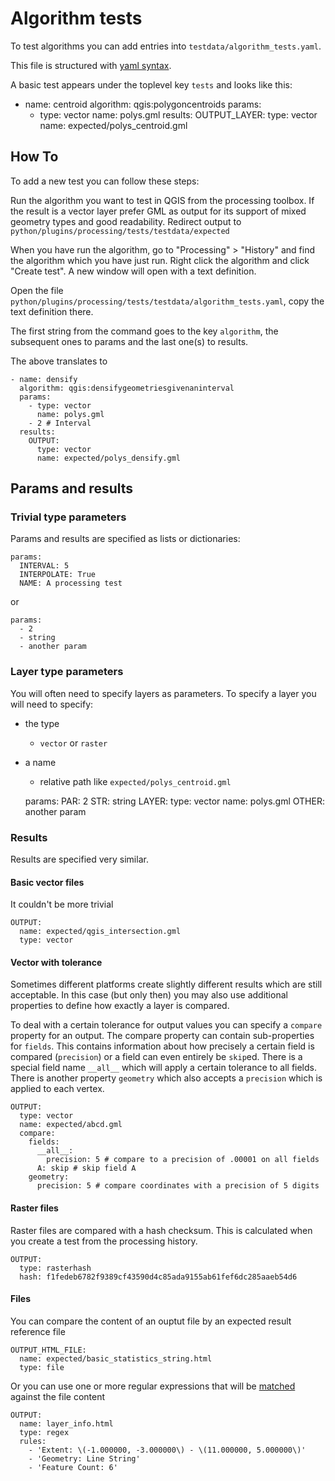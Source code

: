 Algorithm tests
===============

To test algorithms you can add entries into `testdata/algorithm_tests.yaml`.

This file is structured with [yaml syntax](http://www.yaml.org/start.html).

A basic test appears under the toplevel key `tests` and looks like this:

  - name: centroid
    algorithm: qgis:polygoncentroids
    params:
      - type: vector
        name: polys.gml
    results:
       OUTPUT_LAYER:
        type: vector
        name: expected/polys_centroid.gml

How To
------

To add a new test you can follow these steps:

Run the algorithm you want to test in QGIS from the processing toolbox. If the
result is a vector layer prefer GML as output for its support of mixed
geometry types and good readability. Redirect output to
`python/plugins/processing/tests/testdata/expected`

When you have run the algorithm, go to "Processing" > "History" and find the
algorithm which you have just run. Right click the algorithm and click "Create test".
A new window will open with a text definition.

Open the file `python/plugins/processing/tests/testdata/algorithm_tests.yaml`,
copy the text definition there.

The first string from the command goes to the key `algorithm`, the subsequent
ones to params and the last one(s) to results.

The above translates to

    - name: densify
      algorithm: qgis:densifygeometriesgivenaninterval
      params:
        - type: vector
          name: polys.gml
        - 2 # Interval
      results:
        OUTPUT:
          type: vector
          name: expected/polys_densify.gml

Params and results
------------------

### Trivial type parameters

Params and results are specified as lists or dictionaries:

    params:
      INTERVAL: 5
      INTERPOLATE: True
      NAME: A processing test
      
or

    params:
      - 2
      - string
      - another param

### Layer type parameters

You will often need to specify layers as parameters. To specify a layer you will need to specify:

 * the type
   * `vector` or `raster`
 * a name
   * relative path like `expected/polys_centroid.gml`

    params:
      PAR: 2
      STR: string
      LAYER:
        type: vector
        name: polys.gml
      OTHER: another param

### Results

Results are specified very similar.

#### Basic vector files

It couldn't be more trivial

    OUTPUT:
      name: expected/qgis_intersection.gml
      type: vector

#### Vector with tolerance

Sometimes different platforms create slightly different results which are
still acceptable. In this case (but only then) you may also use additional
properties to define how exactly a layer is compared.

To deal with a certain tolerance for output values you can specify a
`compare` property for an output. The compare property can contain sub-properties
for `fields`. This contains information about how precisely a certain field is
compared (`precision`) or a field can even entirely be `skip`ed. There is a special
field name `__all__` which will apply a certain tolerance to all fields.
There is another property `geometry`  which also accepts a `precision` which is
applied to each vertex.

    OUTPUT:
      type: vector
      name: expected/abcd.gml
      compare:
        fields:
          __all__:
            precision: 5 # compare to a precision of .00001 on all fields
          A: skip # skip field A
        geometry:
          precision: 5 # compare coordinates with a precision of 5 digits

#### Raster files

Raster files are compared with a hash checksum. This is calculated when you create
a test from the processing history.

    OUTPUT:
      type: rasterhash
      hash: f1fedeb6782f9389cf43590d4c85ada9155ab61fef6dc285aaeb54d6
      
#### Files

You can compare the content of an ouptut file by an expected result reference file

    OUTPUT_HTML_FILE:
      name: expected/basic_statistics_string.html
      type: file

Or you can use one or more regular expressions that will be [matched](https://docs.python.org/2/library/re.html#re.search) against the file
content

    OUTPUT:
      name: layer_info.html
      type: regex
      rules:
        - 'Extent: \(-1.000000, -3.000000\) - \(11.000000, 5.000000\)'
        - 'Geometry: Line String'
        - 'Feature Count: 6'
